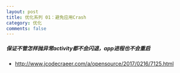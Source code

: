 ```yaml
---
layout: post
title: 优化系列 01：避免应用Crash
category: 优化
comments: false
---
```

    	
	
#####  保证不管怎样抛异常activity都不会闪退，app进程也不会重启

* <http://www.jcodecraeer.com/a/opensource/2017/0216/7125.html>
	
	
	
	
	
	
	
	
	
	
	
	
	
	